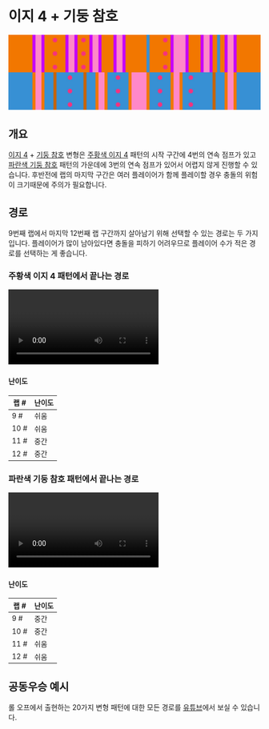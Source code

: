# 이지 4 + 기둥 참호

![Easy 4 + Pillar Trench](../images/variations/easy-4-pillar-trench.jpg)

## 개요

[이지 4](../rolls/easy-4.md#주황색-패턴) + [기둥 참호](../rolls/pillar-trench.md) 변형은 [주황색 이지 4](../rolls/easy-4.md#주황색-패턴) 패턴의 시작 구간에 4번의 연속 점프가 있고 [파란색 기둥 참호](../rolls/pillar-trench.md) 패턴의 가운데에 3번의 연속 점프가 있어서 어렵지 않게 진행할 수 있습니다. 후반전에 랩의 마지막 구간은 여러 플레이어가 함께 플레이할 경우 충돌의 위험이 크기때문에 주의가 필요합니다.

## 경로

9번째 랩에서 마지막 12번째 랩 구간까지 살아남기 위해 선택할 수 있는 경로는 두 가지입니다. 플레이어가 많이 남아있다면 충돌을 피하기 어려우므로 플레이어 수가 적은 경로를 선택하는 게 좋습니다.

### 주황색 이지 4 패턴에서 끝나는 경로

<video controls>
  <source src="../../images/variations/easy-4-pillar-trench-end-on-orange.mp4" type="video/mp4">
</video>

#### 난이도

| 랩 #  | 난이도     |
| ----- | ---------- |
| 9 #   | 쉬움       |
| 10 #  | 쉬움       |
| 11 #  | 중간       |
| 12 #  | 중간       |

### 파란색 기둥 참호 패턴에서 끝나는 경로

<video controls>
  <source src="../../images/variations/easy-4-pillar-trench-end-on-blue.mp4" type="video/mp4">
</video>

#### 난이도

| 랩 #  | 난이도     |
| ----- | ---------- |
| 9 #   | 중간       |
| 10 #  | 중간       |
| 11 #  | 쉬움       |
| 12 #  | 쉬움       |

## 공동우승 예시

롤 오프에서 출현하는 20가지 변형 패턴에 대한 모든 경로를 [유튜브](https://www.youtube.com/playlist?list=PLG_QNSp9ZgJLWYSNl4vY26VJCZeOQHO1F)에서 보실 수 있습니다.
